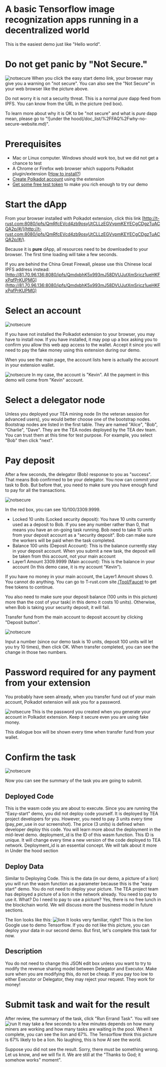 
# A basic Tensorflow image recognization apps running in a decentralized world

This is the easiest demo just like "Hello world". 



# Do not get panic by "Not Secure."

![notsecure](https://github.com/tearust/tea-docs/blob/main/res/easystart1.png?raw=true)
When you click the easy start demo link, your browser may give you a warning on "not secure". You can also see the "Not Secure" in your web browser like the picture above.

Do not worry it is not a security threat. This is a normal *pure* dapp feed from IPFS. You can know from the URL in the picture (red box).

To learn more about why it is OK to be "not secure" and what is *pure* dapp mean, please go to "![under the hood(/doc_list/%2FFAQ%2Fwhy-no-secure-website.md)".

# Prerequisites
  - Mac or Linux computer. Windows should work too, but we did not get a chance to test
  - A Chrome or Firefox web browser which supports Polkadot plugin/extension ([How to install?](../FAQ/how_to_install_polkadot_extension.md))
  - [Create Polkadot account](../FAQ/how_to_create_a_new_account.md) using the extension
  - [Get some free test token](../FAQ/how_to_get_free_test_token_to_start.md) to make you rich enough to try our demo
# Start the dApp
From your browser installed with Polkadot extension, click this link [http://t-rust.com:8080/ipfs/QmRfcEVcd4zb9osyUtCLLzEGVvpmKEYECgCDgzTuACQA2p/#/](http://t-rust.com:8080/ipfs/QmRfcEVcd4zb9osyUtCLLzEGVvpmKEYECgCDgzTuACQA2p/#/). 

Because it is **pure** dApp, all resources need to be downloaded to your browser. The first time loading will take a few seconds. 

If you are behind the China Great Firewall, please use this Chinese local IPFS address instead: [http://81.70.96.136:8080/ipfs/QmdxbhK5x993mJ58DVUJutXmSricz1ueHKFxPqfPrKUPMG](http://81.70.96.136:8080/ipfs/QmdxbhK5x993mJ58DVUJutXmSricz1ueHKFxPqfPrKUPMG)

# Select an account

![notsecure](https://github.com/tearust/tea-docs/blob/main/res/easystart2.png?raw=true)

If you have not installed the Polkadot extension to your browser, you may have to install now. 
If you have installed, it may pop up a box asking you to confirm you allow this web app access to the wallet. Accept it since you will need to pay the fake money using this extension during our demo.

When you see the main page, the account lists here is actually the account in your extension wallet.

![notsecure](https://github.com/tearust/tea-docs/blob/main/res/easystart3.png?raw=true)
In my case, the account is "Kevin". All the payment in this demo will come from "Kevin" account. 


# Select a delegator node
Unless you deployed your TEA mining node (In the veteran session for advanced users), you would better choose one of the bootstrap nodes. Bootstrap nodes are listed in the first table. They are named "Alice", "Bob", "Charlie", "Dave". They are the TEA nodes deployed by the TEA dev team. You can trust them at this time for test purpose. For example, you select "Bob" then click "next".

# Pay deposit
After a few seconds, the delegator (Bob) response to you as "success". That means Bob confirmed to be your delegator. You now can commit your task to Bob.
But before that, you need to make sure you have enough fund to pay for all the transactions.


![notsecure](https://github.com/tearust/tea-docs/blob/main/res/easystart4.png?raw=true)

In the red box, you can see 10/100/3309.9999. 
- Locked 10 units (Locked security deposit): You have 10 units currently used as a deposit to Bob. If you see any number rather than 0, that means you have an on-going task running. Bob need to take 10 units from your deposit account as a "security deposit". Bob can make sure the workers will be paid when the task completed. 
- Balance 100 units (Deposit Account): This is the balance currently stay in your deposit account. When you submit a new task, the deposit will be taken from this account, not your main account
- Layer1 Amount 3309.9999 (Main account): This is the balance in your account (In this demo case, it is my account "Kevin"). 

If you have no money in your main account, the Layer1 Amount shows 0. You cannot do anything. You can go to T-rust.com site [/Tool/Faucet](http://t-rust.com/tools/layer1_faucet) to get free tokens to continue. 

You also need to make sure your deposit balance (100 units in this picture) more than the cost of your task( in this demo it costs 10 units). Otherwise, when Bob is taking your security deposit, it will fail.

Transfer fund from the main account to deposit account by clicking "Deposit button". 

![notsecure](https://github.com/tearust/tea-docs/blob/main/res/easystart5.png?raw=true)

Input a number (since our demo task is 10 units, deposit 100 units will let you try 10 times), then click OK.
When transfer completed, you can see the change in those two numbers.

# Password required for any payment from your extension
You probably have seen already, when you transfer fund out of your main account, Polkadot extension will ask you for a password.

![notsecure](https://github.com/tearust/tea-docs/blob/main/res/easystart6.png?raw=true)
This is the password you created when you generate your account in Polkadot extension. Keep it secure even you are using fake money.

This dialogue box will be shown every time when transfer fund from your wallet. 

# Confirm the task

![notsecure](https://github.com/tearust/tea-docs/blob/main/res/easystart7.png?raw=true)

Now you can see the summary of the task you are going to submit.
## Deployed Code
This is the wasm code you are about to execute. 
Since you are running the "Easy-start" demo, you did not deploy code yourself. It is deployed by TEA project developers for you. However, you need to pay 3 units every time (pay_per_use in our screenshot). The price (3 units) is defined when developer deploy this code. You will learn more about the deployment in the mid-level demo. 
deployment_id is the ID of this wasm function. This ID is unique. It will change every time a new version of the code deployed to TEA network. Deployment_id is an essential concept. We will talk about it more in Under the hood section

## Deploy Data
Similar to Deploying Code. This is the data (in our demo, a picture of a lion) you will run the wasm function as a parameter because this is the "easy start" demo. You do not need to deploy your picture. The TEA project team has deployed a picture of a lion in the network already. You need to pay to use it. What? Do I need to pay to use a picture? Yes, there is no free lunch in the blockchain world. We will discuss more the business model in future sections.

The lion looks like this:
![lion](https://github.com/tearust/tea-docs/blob/main/res/lion.jpg?raw=true)
It looks very familiar, right? This is the lion Google use to demo Tensorflow. If you do not like this picture, you can deploy your data in our second demo. But first, let's complete this task for now.

## Description
You do not need to change this JSON edit box unless you want to try to modify the revenue sharing model between Delegator and Executor. Make sure when you are modifying this, do not be cheap. If you pay too low to either Executor or Delegator, they may reject your request. They work for money!

# Submit task and wait for the result
After review, the summary of the task, click "Run Errand Task". You will see
![run](https://github.com/tearust/tea-docs/blob/main/res/easystart8.png?raw=true)
It may take a few seconds to a few minutes depends on how many miners are working and how many tasks are waiting in the pool.
When it complete, you can see the lion and 67%. The Tensorflow think this picture is 67% likely to be a lion. No laughing, this is how AI see the world.

Suppose you did not see the result. Sorry, there must be something wrong. Let us know, and we will fix it. We are still at the "Thanks to God; it somehow works" moment".

